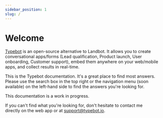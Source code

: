 ```yaml
---
sidebar_position: 1
slug: /
---
```


# Welcome

[Typebot](https://www.typebot.io) is an open-source alternative to Landbot. It allows you to create conversational apps/forms (Lead qualification, Product launch, User onboarding, Customer support), embed them anywhere on your web/mobile apps, and collect results in real-time.

This is the Typebot documentation. It's a great place to find most answers. Please use the search box in the top right or the navigation menu (soon available) on the left-hand side to find the answers you're looking for.

This documentation is a work in progress.

If you can't find what you're looking for, don't hesitate to contact me directly on the web app or at support@typebot.io.
